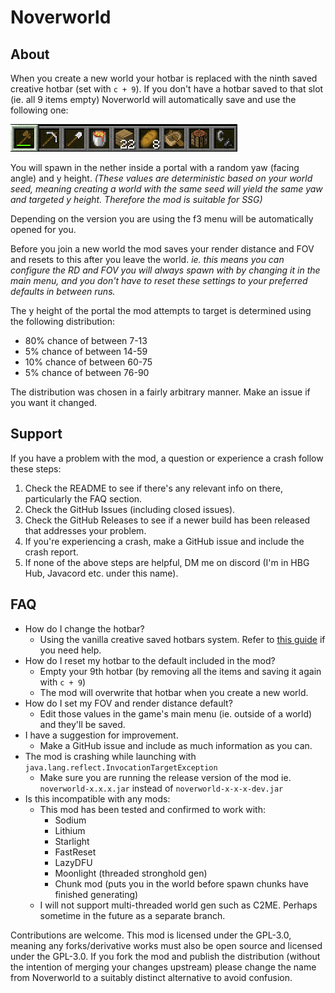 # Noverworld

## About

When you create a new world your hotbar is replaced with the ninth saved creative hotbar (set with `c + 9`).
If you don't have a hotbar saved to that slot (ie. all 9 items empty) Noverworld will automatically save and use the following one:

![Default Hotbar 9](assets/default_hotbar_9.png)

You will spawn in the nether inside a portal with a random yaw (facing angle) and y height. _(These values are
deterministic based on your world seed, meaning creating a world with the same seed will yield the same yaw and targeted
y height. Therefore the mod is suitable for SSG)_

Depending on the version you are using the f3 menu will be automatically opened for you.

Before you join a new world the mod saves your render distance and FOV and resets to this after you leave the world.
_ie. this means you can configure the RD and FOV you will always spawn with by changing it in the main menu, and you
don't have to reset these settings to your preferred defaults in between runs._

The y height of the portal the mod attempts to target is determined using the following distribution:
- 80% chance of between 7-13
- 5% chance of between 14-59
- 10% chance of between 60-75
- 5% chance of between 76-90

The distribution was chosen in a fairly arbitrary manner. Make an issue if you want it changed.

## Support

If you have a problem with the mod, a question or experience a crash follow these steps:
1. Check the README to see if there's any relevant info on there, particularly the FAQ section.
2. Check the GitHub Issues (including closed issues).
3. Check the GitHub Releases to see if a newer build has been released that addresses your problem.
4. If you're experiencing a crash, make a GitHub issue and include the crash report.
5. If none of the above steps are helpful, DM me on discord (I'm in HBG Hub, Javacord etc. under this name).

## FAQ

- How do I change the hotbar?
  - Using the vanilla creative saved hotbars system. Refer to [this guide](https://www.planetminecraft.com/blog/saved-toolbars-how-to-use-your-extra-inventory-tutorial-guide/) if you need help.
- How do I reset my hotbar to the default included in the mod?
  - Empty your 9th hotbar (by removing all the items and saving it again with `c + 9`)
  - The mod will overwrite that hotbar when you create a new world.
- How do I set my FOV and render distance default?
  - Edit those values in the game's main menu (ie. outside of a world) and they'll be saved.
- I have a suggestion for improvement.
  - Make a GitHub issue and include as much information as you can.
- The mod is crashing while launching with `java.lang.reflect.InvocationTargetException`
  - Make sure you are running the release version of the mod ie. `noverworld-x.x.x.jar` instead of `noverworld-x-x-x-dev.jar`
- Is this incompatible with any mods:
  - This mod has been tested and confirmed to work with:
    - Sodium
    - Lithium
    - Starlight
    - FastReset
    - LazyDFU
    - Moonlight (threaded stronghold gen)
    - Chunk mod (puts you in the world before spawn chunks have finished generating)
  - I will not support multi-threaded world gen such as C2ME. Perhaps sometime in the future as a separate branch.

Contributions are welcome. This mod is licensed under the GPL-3.0, meaning any forks/derivative works must also be open
source and licensed under the GPL-3.0. If you fork the mod and publish the distribution (without the intention of
merging your changes upstream) please change the name from Noverworld to a suitably distinct alternative to avoid confusion.